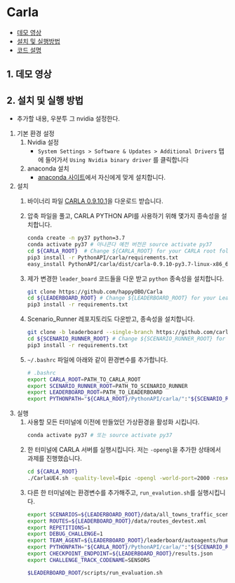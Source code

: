 # Carla 

- [데모 영상](https://github.com/happyOBO/Carla/tree/develop#1-%EB%8D%B0%EB%AA%A8-%EC%98%81%EC%83%81)
- [설치 및 실행방법](https://github.com/happyOBO/Carla/tree/develop#2-%EC%84%A4%EC%B9%98-%EB%B0%8F-%EC%8B%A4%ED%96%89-%EB%B0%A9%EB%B2%95)
- [코드 설명]()

## 1. 데모 영상

## 2. 설치 및 실행 방법
- 추가할 내용, 우분투 그 nvidia 설정한다.
1. 기본 환경 설정
    1. Nvidia 설정
        - ``System Settings > Software & Updates > Additional Drivers`` 탭에 들어가서 ``Using Nvidia binary driver`` 를 클릭합니다
    2. anaconda 설치
        - [anaconda 사이트](https://www.anaconda.com/products/individual#linux)에서 자신에게 맞게 설치합니다.
2. 설치
    1. 바이너리 파일 [CARLA 0.9.10.1](https://carla-releases.s3.eu-west-3.amazonaws.com/Linux/CARLA_0.9.10.1.tar.gz)을 다운로드 받습니다. 

    2. 압축 파일을 풀고, CARLA PYTHON API를 사용하기 위해 몇가지 종속성을 설치합니다.
        ```bash
        conda create -n py37 python=3.7
        conda activate py37 # 아나콘다 예전 버전은 source activate py37 
        cd ${CARLA_ROOT}  # Change ${CARLA_ROOT} for your CARLA root folder
        pip3 install -r PythonAPI/carla/requirements.txt
        easy_install PythonAPI/carla/dist/carla-0.9.10-py3.7-linux-x86_64.egg
        ```
    2. 제가 변경한 ``leader_board`` 코드들을 다운 받고 ``python`` 종속성을 설치합니다.
        ```bash
        git clone https://github.com/happyOBO/Carla
        cd ${LEADERBOARD_ROOT} # Change ${LEADERBOARD_ROOT} for your Leaderboard root folder
        pip3 install -r requirements.txt
        ```
    3. Scenario_Runner 레포지토리도 다운받고, 종속성을 설치합니다.
        ```bash
        git clone -b leaderboard --single-branch https://github.com/carla-simulator/scenario_runner.git
        cd ${SCENARIO_RUNNER_ROOT} # Change ${SCENARIO_RUNNER_ROOT} for your Scenario_Runner root folder
        pip3 install -r requirements.txt
        ```
    4. ``~/.bashrc`` 파일에 아래와 같이 환경변수를 추가합니다.
        ```bash
        # .bashrc
        export CARLA_ROOT=PATH_TO_CARLA_ROOT
        export SCENARIO_RUNNER_ROOT=PATH_TO_SCENARIO_RUNNER
        export LEADERBOARD_ROOT=PATH_TO_LEADERBOARD
        export PYTHONPATH="${CARLA_ROOT}/PythonAPI/carla/":"${SCENARIO_RUNNER_ROOT}":"${LEADERBOARD_ROOT}":${PYTHONPATH}
        ```
3.  실행
    1. 사용할 모든 터미널에 이전에 만들었던 가상환경을 활성화 시킵니다.
        ```bash
        conda activate py37 # 또는 source activate py37
        ```
    2. 한 터미널에 CARLA 서버를 실행시킵니다. 저는 ``-opengl``을 추가한 상태에서 과제를 진행했습니다.
        ```bash
        cd ${CARLA_ROOT}
        ./CarlaUE4.sh -quality-level=Epic -opengl -world-port=2000 -resx=800 -resy=600
        ```
    3. 다른 한 터미널에는 환경변수를 추가해주고, ``run_evalution.sh``를 실행시킵니다.
        ```bash
        export SCENARIOS=${LEADERBOARD_ROOT}/data/all_towns_traffic_scenarios_public.json
        export ROUTES=${LEADERBOARD_ROOT}/data/routes_devtest.xml
        export REPETITIONS=1
        export DEBUG_CHALLENGE=1
        export TEAM_AGENT=${LEADERBOARD_ROOT}/leaderboard/autoagents/human_agent.py
        export PYTHONPATH="${CARLA_ROOT}/PythonAPI/carla/":"${SCENARIO_RUNNER_ROOT}":"${LEADERBOARD_ROOT}":${PYTHONPATH}
        export CHECKPOINT_ENDPOINT=${LEADERBOARD_ROOT}/results.json
        export CHALLENGE_TRACK_CODENAME=SENSORS

        $LEADERBOARD_ROOT/scripts/run_evaluation.sh
        ```